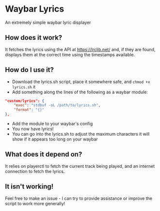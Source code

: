 # Waybar Lyrics
An extremely simple waybar lyric displayer

## How does it work?

It fetches the lyrics using the API at https://lrclib.net/ and, if they are found, displays them at the correct time using the timestamps available.

## How do I use it?

- Download the lyrics.sh script, place it somewhere safe, and `chmod +x lyrics.sh` it
- Add something along the lines of the following as a waybar module:
```json
"custom/lyrics": {
    "exec": "stdbuf -oL /path/to/lyrics.sh",
    "format": "{}"
},
```
- Add the module to your waybar's config
- You now have lyrics!
- You can go into the lyrics.sh to adjust the maximum characters it will show if it appears too long on your waybar

## What does it depend on?

It relies on playerctl to fetch the current track being played, and an internet connection to fetch the lyrics.

## It isn't working!

Feel free to make an issue - I can try to provide assistance or improve the script to work more generally!
